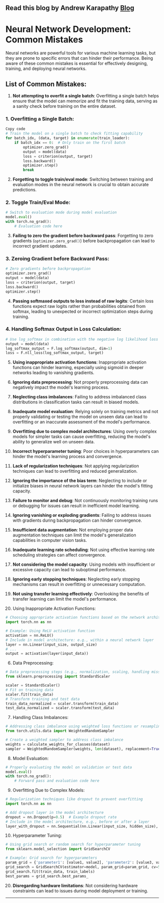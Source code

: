 ## Read this blog by Andrew Karapathy [Blog](https://karpathy.github.io/2019/04/25/recipe/)


# Neural Network Development: Common Mistakes

Neural networks are powerful tools for various machine learning tasks, but they are prone to specific errors that can hinder their performance. Being aware of these common mistakes is essential for effectively designing, training, and deploying neural networks.

## List of Common Mistakes:

1. **Not attempting to overfit a single batch**: Overfitting a single batch helps ensure that the model can memorize and fit the training data, serving as a sanity check before training on the entire dataset.

### 1. Overfitting a Single Batch:
```python
Copy code
# Train the model on a single batch to check fitting capability
for batch_idx, (data, target) in enumerate(train_loader):
    if batch_idx == 0:  # Only train on the first batch
        optimizer.zero_grad()
        output = model(data)
        loss = criterion(output, target)
        loss.backward()
        optimizer.step()
        break
```

2. **Forgetting to toggle train/eval mode**: Switching between training and evaluation modes in the neural network is crucial to obtain accurate predictions.
  
### 2. Toggle Train/Eval Mode:
```python
# Switch to evaluation mode during model evaluation
model.eval()
with torch.no_grad():
    # Evaluation code here
```

3. **Failing to zero the gradient before backward pass**: Forgetting to zero gradients (`optimizer.zero_grad()`) before backpropagation can lead to incorrect gradient updates.
### 3. Zeroing Gradient before Backward Pass:
```python
# Zero gradients before backpropagation
optimizer.zero_grad()
output = model(data)
loss = criterion(output, target)
loss.backward()
optimizer.step()
```
4. **Passing softmaxed outputs to loss instead of raw logits**: Certain loss functions expect raw logits rather than probabilities obtained from softmax, leading to unexpected or incorrect optimization steps during training.

### 4. Handling Softmax Output in Loss Calculation:
```python
# Use log_softmax in combination with the negative log likelihood loss
output = model(data)
log_softmax_output = F.log_softmax(output, dim=1)
loss = F.nll_loss(log_softmax_output, target)
```

5. **Using inappropriate activation functions**: Inappropriate activation functions can hinder learning, especially using sigmoid in deeper networks leading to vanishing gradients.

6. **Ignoring data preprocessing**: Not properly preprocessing data can negatively impact the model's learning process.

7. **Neglecting class imbalances**: Failing to address imbalanced class distributions in classification tasks can result in biased models.

8. **Inadequate model evaluation**: Relying solely on training metrics and not properly validating or testing the model on unseen data can lead to overfitting or an inaccurate assessment of the model's performance.

9. **Overfitting due to complex model architectures**: Using overly complex models for simpler tasks can cause overfitting, reducing the model's ability to generalize well on unseen data.

10. **Incorrect hyperparameter tuning**: Poor choices in hyperparameters can hinder the model's learning process and convergence.

11. **Lack of regularization techniques**: Not applying regularization techniques can lead to overfitting and reduced generalization.

12. **Ignoring the importance of the bias term**: Neglecting to include or initialize biases in neural network layers can hinder the model's fitting capacity.

13. **Failure to monitor and debug**: Not continuously monitoring training runs or debugging for issues can result in inefficient model learning.

14. **Ignoring vanishing or exploding gradients**: Failing to address issues with gradients during backpropagation can hinder convergence.

15. **Insufficient data augmentation**: Not employing proper data augmentation techniques can limit the model's generalization capabilities in computer vision tasks.

16. **Inadequate learning rate scheduling**: Not using effective learning rate scheduling strategies can affect convergence.

17. **Not considering the model capacity**: Using models with insufficient or excessive capacity can lead to suboptimal performance.

18. **Ignoring early stopping techniques**: Neglecting early stopping mechanisms can result in overfitting or unnecessary computation.

19. **Not using transfer learning effectively**: Overlooking the benefits of transfer learning can limit the model's performance.



5. Using Inappropriate Activation Functions:
```python
# Choosing appropriate activation functions based on the network architecture
import torch.nn as nn

# Example: Using ReLU activation function
activation = nn.ReLU()
# Include in model architecture: e.g., within a neural network layer
layer = nn.Linear(input_size, output_size)
# ...
output = activation(layer(input_data))
```
6. Data Preprocessing:
```python
# Data preprocessing steps (e.g., normalization, scaling, handling missing values)
from sklearn.preprocessing import StandardScaler

scaler = StandardScaler()
# Fit on training data
scaler.fit(train_data)
# Transform training and test data
train_data_normalized = scaler.transform(train_data)
test_data_normalized = scaler.transform(test_data)
```
7. Handling Class Imbalances:
```python
# Addressing class imbalance using weighted loss functions or resampling techniques
from torch.utils.data import WeightedRandomSampler

# Create a weighted sampler to address class imbalance
weights = calculate_weights_for_classes(dataset)
sampler = WeightedRandomSampler(weights, len(dataset), replacement=True)
```
8. Model Evaluation:
```python
# Properly evaluating the model on validation or test data
model.eval()
with torch.no_grad():
    # Forward pass and evaluation code here
```
9. Overfitting Due to Complex Models:
```python
# Regularization techniques like dropout to prevent overfitting
import torch.nn as nn

# Add dropout layer in the model architecture
dropout = nn.Dropout(p=0.5)  # Example dropout rate
# Include in the model architecture, e.g., before or after a layer
layer_with_dropout = nn.Sequential(nn.Linear(input_size, hidden_size), dropout, nn.ReLU())
```
10. Hyperparameter Tuning:
```python
# Using grid search or random search for hyperparameter tuning
from sklearn.model_selection import GridSearchCV

# Example: Grid search for hyperparameters
param_grid = {'parameter1': [value1, value2], 'parameter2': [value3, value4]}
grid_search = GridSearchCV(estimator=model, param_grid=param_grid, cv=5)
grid_search.fit(train_data, train_labels)
best_params = grid_search.best_params_
```
20. **Disregarding hardware limitations**: Not considering hardware constraints can lead to issues during model deployment or training.

---




